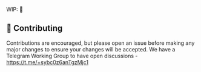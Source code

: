 WIP: 🔨

## 🤝 Contributing

Contributions are encouraged, but please open an issue before making any major changes to ensure your changes will be accepted. We have a Telegram Working Group to have open discussions - https://t.me/+sybc0z6anTgzMjc1
